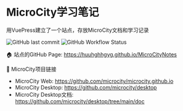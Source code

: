 # MicroCity学习笔记
用VuePress建立了一个站点，存放MicroCity文档和学习记录

![GitHub last commit](https://img.shields.io/github/last-commit/huuhghhgyg/MicroCityNotes) ![GitHub Workflow Status](https://img.shields.io/github/actions/workflow/status/huuhghhgyg/MicroCityNotes/DeployPage.yml?branch=main)

🏠 站点的GitHub Page: https://huuhghhgyg.github.io/MicroCityNotes

🔗 MicroCity项目链接
- MicroCity Web: https://github.com/microcity/microcity.github.io
- MicroCity Desktop: https://github.com/microcity/desktop
- MicroCity Desktop文档: https://github.com/microcity/desktop/tree/main/doc
